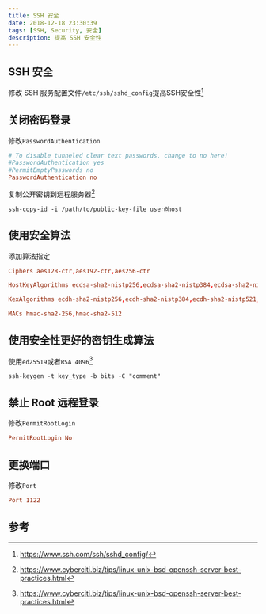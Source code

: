 ```yaml
---
title: SSH 安全
date: 2018-12-18 23:30:39
tags: [SSH, Security, 安全]
description: 提高 SSH 安全性
---
```


## SSH 安全

修改 SSH 服务配置文件`/etc/ssh/sshd_config`提高SSH安全性[^1]

## 关闭密码登录

修改`PasswordAuthentication`

```conf
# To disable tunneled clear text passwords, change to no here!
#PasswordAuthentication yes
#PermitEmptyPasswords no
PasswordAuthentication no
```

复制公开密钥到远程服务器[^2]

```shell
ssh-copy-id -i /path/to/public-key-file user@host
```

## 使用安全算法

添加算法指定

```conf
Ciphers aes128-ctr,aes192-ctr,aes256-ctr

HostKeyAlgorithms ecdsa-sha2-nistp256,ecdsa-sha2-nistp384,ecdsa-sha2-nistp521,ssh-rsa,ssh-dss

KexAlgorithms ecdh-sha2-nistp256,ecdh-sha2-nistp384,ecdh-sha2-nistp521,diffie-hellman-group-exchange-sha256

MACs hmac-sha2-256,hmac-sha2-512
```

## 使用安全性更好的密钥生成算法

使用`ed25519`或者`RSA 4096`[^2]

```shell
ssh-keygen -t key_type -b bits -C "comment"
```

## 禁止 Root 远程登录

修改`PermitRootLogin`

```conf
PermitRootLogin No
```

## 更换端口

修改`Port`

```conf
Port 1122
```

## 参考

[^1]: https://www.ssh.com/ssh/sshd_config/
[^2]: https://www.cyberciti.biz/tips/linux-unix-bsd-openssh-server-best-practices.html
